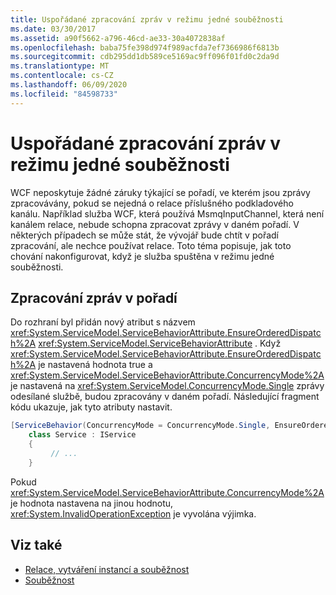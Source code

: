 ```yaml
---
title: Uspořádané zpracování zpráv v režimu jedné souběžnosti
ms.date: 03/30/2017
ms.assetid: a90f5662-a796-46cd-ae33-30a4072838af
ms.openlocfilehash: baba75fe398d974f989acfda7ef7366986f6813b
ms.sourcegitcommit: cdb295dd1db589ce5169ac9ff096f01fd0c2da9d
ms.translationtype: MT
ms.contentlocale: cs-CZ
ms.lasthandoff: 06/09/2020
ms.locfileid: "84598733"
---
```

# <a name="ordered-processing-of-messages-in-single-concurrency-mode"></a>Uspořádané zpracování zpráv v režimu jedné souběžnosti
WCF neposkytuje žádné záruky týkající se pořadí, ve kterém jsou zprávy zpracovávány, pokud se nejedná o relace příslušného podkladového kanálu.  Například služba WCF, která používá MsmqInputChannel, která není kanálem relace, nebude schopna zpracovat zprávy v daném pořadí. V některých případech se může stát, že vývojář bude chtít v pořadí zpracování, ale nechce používat relace. Toto téma popisuje, jak toto chování nakonfigurovat, když je služba spuštěna v režimu jedné souběžnosti.  
  
## <a name="in-order-message-processing"></a>Zpracování zpráv v pořadí  
 Do rozhraní byl přidán nový atribut s názvem <xref:System.ServiceModel.ServiceBehaviorAttribute.EnsureOrderedDispatch%2A> <xref:System.ServiceModel.ServiceBehaviorAttribute> . Když <xref:System.ServiceModel.ServiceBehaviorAttribute.EnsureOrderedDispatch%2A> je nastavená hodnota true a <xref:System.ServiceModel.ServiceBehaviorAttribute.ConcurrencyMode%2A> je nastavená na <xref:System.ServiceModel.ConcurrencyMode.Single> zprávy odesílané službě, budou zpracovány v daném pořadí. Následující fragment kódu ukazuje, jak tyto atributy nastavit.  
  
```csharp
[ServiceBehavior(ConcurrencyMode = ConcurrencyMode.Single, EnsureOrderedDispatch = true )]  
    class Service : IService  
    {  
         // ...  
    }  
```  
  
 Pokud <xref:System.ServiceModel.ServiceBehaviorAttribute.ConcurrencyMode%2A> je hodnota nastavena na jinou hodnotu, <xref:System.InvalidOperationException> je vyvolána výjimka.  
  
## <a name="see-also"></a>Viz také

- [Relace, vytváření instancí a souběžnost](sessions-instancing-and-concurrency.md)
- [Souběžnost](../samples/concurrency.md)
